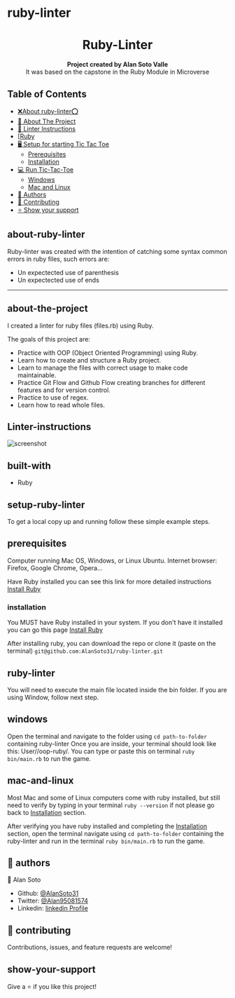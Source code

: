 # ruby-linter

<h1 align="center">Ruby-Linter</h1>

<p align="center">
  <strong>Project created by Alan Soto Valle</strong>
  <br>
  It was based on the capstone in the Ruby Module in Microverse
</p>

## Table of Contents
- [❌About ruby-linter⭕](#about-ruby-linter )
- [📐 About The Project](#about-the-project)
- [📝 Linter Instructions](#linter-instructions)
- [[Ruby](#built-with)
- [🖥️ Setup for starting Tic Tac Toe](#setup-ruby-linter)
  - [Prerequisites](#prerequisites)
  - [Installation](#installation)
- [💻 Run Tic-Tac-Toe](#ruby-linter)
  - [Windows](#windows)
  - [Mac and Linux](#mac-and-linux)
- [👥 Authors](#authors)
- [🤝 Contributing](#-contributing)
- [⭐ Show your support](#show-your-support)

## about-ruby-linter 
 Ruby-linter was created with the intention of catching some syntax common errors in ruby files, such errors are:
 - Un expectected use of parenthesis
 - Un expectected use of ends 

<hr>

## about-the-project
I created a linter for ruby files (files.rb) using Ruby.

The goals of this project are:

- Practice with OOP (Object Oriented Programming) using Ruby.
- Learn how to create and structure a Ruby project.
- Learn to manage the files with correct usage to make code maintainable.
- Practice Git Flow and Github Flow creating branches for different features and for version control.
- Practice to use of regex.
- Learn how to read whole files.

## Linter-instructions

![screenshot](examples_pic/ex_1.png)

## built-with

- Ruby

## setup-ruby-linter

To get a local copy up and running follow these simple example steps.

## prerequisites
Computer running Mac OS, Windows, or Linux Ubuntu.
Internet browser: Firefox, Google Chrome, Opera...

Have Ruby installed you can see this link for more detailed instructions [Install Ruby](https://www.theodinproject.com/courses/web-development-101/lessons/installing-ruby)

### installation

You MUST have Ruby installed in your system. If you don't have it installed you can go this page [Install Ruby](https://www.theodinproject.com/courses/web-development-101/lessons/installing-ruby)

After installing ruby, you can download the repo or clone it (paste on the terminal) `git@github.com:AlanSoto31/ruby-linter.git`

## ruby-linter
You will need to execute the main file located inside the bin folder. If you are using Window, follow next step.

## windows

Open the terminal and navigate to the folder using `cd path-to-folder` containing ruby-linter Once you are inside, your terminal should look like this: User/<folder>/oop-ruby/. You can type or paste this on terminal `ruby bin/main.rb` to run the game.

## mac-and-linux 

Most Mac and some of Linux computers come with ruby installed, but still need to verify by typing in your terminal `ruby --version` if not please go back to [Installation](#installation) section.

After verifying you have ruby installed and completing the [Installation](#installation) section, open the terminal navigate using `cd path-to-folder` containing the ruby-linter and run in the terminal `ruby bin/main.rb` to run the game.

## 👥 authors

👤 Alan Soto
 - Github: [@AlanSoto31](https://github.com/AlanSoto31)
 - Twitter: [@Alan95081574](https://twitter.com/Alan95081574)
 - Linkedin: [linkedin Profile](https://www.linkedin.com/in/alan-soto-valle-b9a0511aa/)

## 🤝 contributing

Contributions, issues, and feature requests are welcome!

## show-your-support

Give a ⭐️ if you like this project!